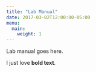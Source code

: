 ```yaml
---
title: "Lab Manual"
date: 2017-03-02T12:00:00-05:00
menu:
  main:
    weight: 1
---
```



Lab manual goes here.  

I just love **bold text**.


